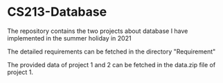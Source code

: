 # CS213-Database
The repository contains the two projects about database I have implemented in the summer holiday in 2021

The detailed requirements can be fetched in the directory "Requirement"

The provided data of project 1 and 2 can be fetched in the data.zip file of project 1.
